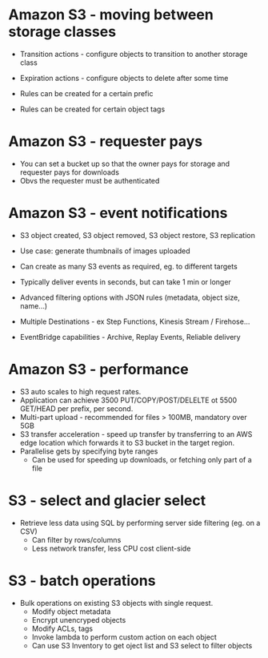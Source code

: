 # Amazon S3 - moving between storage classes

* Transition actions - configure objects to transition to another storage class
* Expiration actions - configure objects to delete after some time

* Rules can be created for a certain prefic
* Rules can be created for certain object tags

# Amazon S3 - requester pays

* You can set a bucket up so that the owner pays for storage and requester pays for downloads
* Obvs the requester must be authenticated

# Amazon S3 - event notifications

* S3 object created, S3 object removed, S3 object restore, S3 replication
* Use case: generate thumbnails of images uploaded
* Can create as many S3 events as required, eg. to different targets
* Typically deliver events in seconds, but can take 1 min or longer

* Advanced filtering options with JSON rules (metadata, object size, name...)
* Multiple Destinations - ex Step Functions, Kinesis Stream / Firehose...
* EventBridge capabilities - Archive, Replay Events, Reliable delivery

# Amazon S3 - performance

* S3 auto scales to high request rates.
* Application can achieve 3500 PUT/COPY/POST/DELELTE ot 5500 GET/HEAD per prefix, per second.
* Multi-part upload - recommended for files > 100MB, mandatory over 5GB
* S3 transfer acceleration - speed up transfer by transferring to an AWS edge location which forwards it to S3 bucket in the target region.
* Parallelise gets by specifying byte ranges
  * Can be used for speeding up downloads, or fetching only part of a file

# S3 - select and glacier select

* Retrieve less data using SQL by performing server side filtering (eg. on a CSV)
  * Can filter by rows/columns
  * Less network transfer, less CPU cost client-side

# S3 - batch operations

* Bulk operations on existing S3 objects with single request.
  * Modify object metadata
  * Encrypt unencryped objects
  * Modify ACLs, tags
  * Invoke lambda to perform custom action on each object
  * Can use S3 Inventory to get oject list and S3 select to filter objects